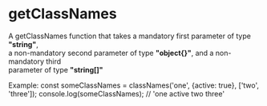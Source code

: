 # getClassNames

A getClassNames function that takes a mandatory first parameter of type __"string"__,  
a non-mandatory second parameter of type __"object{}"__, and a non-mandatory third  
parameter of type __"string[]"__

Example:
const someClassNames = classNames('one', {active: true}, ['two', 'three']);
console.log(someClassNames); // 'one active two three'
